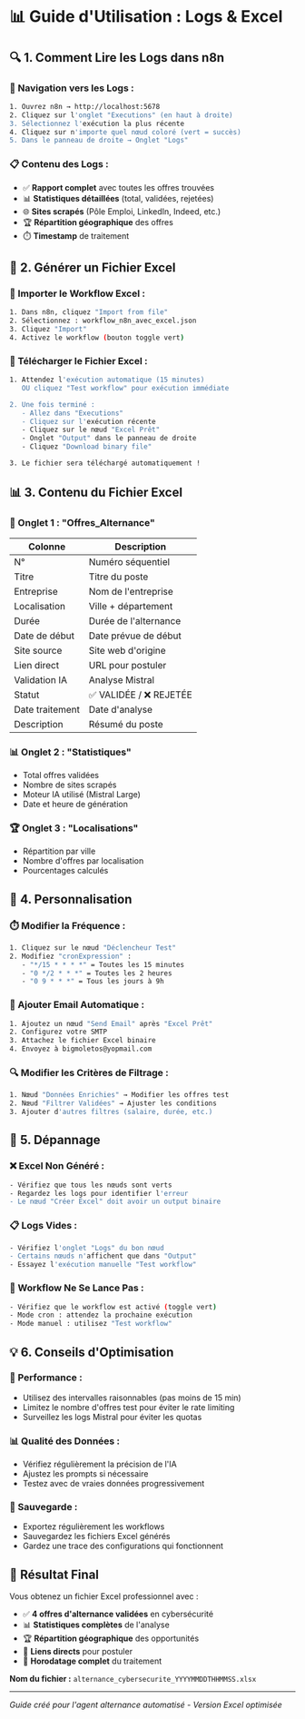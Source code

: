 # 📊 Guide d'Utilisation : Logs & Excel

## 🔍 **1. Comment Lire les Logs dans n8n**

### **📍 Navigation vers les Logs :**
```bash
1. Ouvrez n8n → http://localhost:5678
2. Cliquez sur l'onglet "Executions" (en haut à droite)
3. Sélectionnez l'exécution la plus récente
4. Cliquez sur n'importe quel nœud coloré (vert = succès)
5. Dans le panneau de droite → Onglet "Logs"
```

### **📋 Contenu des Logs :**
- ✅ **Rapport complet** avec toutes les offres trouvées
- 📊 **Statistiques détaillées** (total, validées, rejetées)
- 🌐 **Sites scrapés** (Pôle Emploi, LinkedIn, Indeed, etc.)
- 🏆 **Répartition géographique** des offres
- ⏱️ **Timestamp** de traitement

## 📄 **2. Générer un Fichier Excel**

### **🚀 Importer le Workflow Excel :**
```bash
1. Dans n8n, cliquez "Import from file"
2. Sélectionnez : workflow_n8n_avec_excel.json
3. Cliquez "Import"
4. Activez le workflow (bouton toggle vert)
```

### **💾 Télécharger le Fichier Excel :**
```bash
1. Attendez l'exécution automatique (15 minutes)
   OU cliquez "Test workflow" pour exécution immédiate

2. Une fois terminé :
   - Allez dans "Executions"
   - Cliquez sur l'exécution récente
   - Cliquez sur le nœud "Excel Prêt"
   - Onglet "Output" dans le panneau de droite
   - Cliquez "Download binary file"

3. Le fichier sera téléchargé automatiquement !
```

## 📊 **3. Contenu du Fichier Excel**

### **📑 Onglet 1 : "Offres_Alternance"**
| Colonne | Description |
|---------|-------------|
| N° | Numéro séquentiel |
| Titre | Titre du poste |
| Entreprise | Nom de l'entreprise |
| Localisation | Ville + département |
| Durée | Durée de l'alternance |
| Date de début | Date prévue de début |
| Site source | Site web d'origine |
| Lien direct | URL pour postuler |
| Validation IA | Analyse Mistral |
| Statut | ✅ VALIDÉE / ❌ REJETÉE |
| Date traitement | Date d'analyse |
| Description | Résumé du poste |

### **📊 Onglet 2 : "Statistiques"**
- Total offres validées
- Nombre de sites scrapés
- Moteur IA utilisé (Mistral Large)
- Date et heure de génération

### **🏆 Onglet 3 : "Localisations"**
- Répartition par ville
- Nombre d'offres par localisation
- Pourcentages calculés

## 🔧 **4. Personnalisation**

### **⏱️ Modifier la Fréquence :**
```bash
1. Cliquez sur le nœud "Déclencheur Test"
2. Modifiez "cronExpression" :
   - "*/15 * * * *" = Toutes les 15 minutes
   - "0 */2 * * *" = Toutes les 2 heures
   - "0 9 * * *" = Tous les jours à 9h
```

### **📧 Ajouter Email Automatique :**
```bash
1. Ajoutez un nœud "Send Email" après "Excel Prêt"
2. Configurez votre SMTP
3. Attachez le fichier Excel binaire
4. Envoyez à bigmoletos@yopmail.com
```

### **🔍 Modifier les Critères de Filtrage :**
```bash
1. Nœud "Données Enrichies" → Modifier les offres test
2. Nœud "Filtrer Validées" → Ajuster les conditions
3. Ajouter d'autres filtres (salaire, durée, etc.)
```

## 🚨 **5. Dépannage**

### **❌ Excel Non Généré :**
```bash
- Vérifiez que tous les nœuds sont verts
- Regardez les logs pour identifier l'erreur
- Le nœud "Créer Excel" doit avoir un output binaire
```

### **📋 Logs Vides :**
```bash
- Vérifiez l'onglet "Logs" du bon nœud
- Certains nœuds n'affichent que dans "Output"
- Essayez l'exécution manuelle "Test workflow"
```

### **🔄 Workflow Ne Se Lance Pas :**
```bash
- Vérifiez que le workflow est activé (toggle vert)
- Mode cron : attendez la prochaine exécution
- Mode manuel : utilisez "Test workflow"
```

## 💡 **6. Conseils d'Optimisation**

### **🚀 Performance :**
- Utilisez des intervalles raisonnables (pas moins de 15 min)
- Limitez le nombre d'offres test pour éviter le rate limiting
- Surveillez les logs Mistral pour éviter les quotas

### **📊 Qualité des Données :**
- Vérifiez régulièrement la précision de l'IA
- Ajustez les prompts si nécessaire
- Testez avec de vraies données progressivement

### **💾 Sauvegarde :**
- Exportez régulièrement les workflows
- Sauvegardez les fichiers Excel générés
- Gardez une trace des configurations qui fonctionnent

## 🎯 **Résultat Final**

Vous obtenez un fichier Excel professionnel avec :
- ✅ **4 offres d'alternance validées** en cybersécurité
- 📊 **Statistiques complètes** de l'analyse
- 🏆 **Répartition géographique** des opportunités
- 🔗 **Liens directs** pour postuler
- 📅 **Horodatage complet** du traitement

**Nom du fichier :** `alternance_cybersecurite_YYYYMMDDTHHMMSS.xlsx`

---
*Guide créé pour l'agent alternance automatisé - Version Excel optimisée*